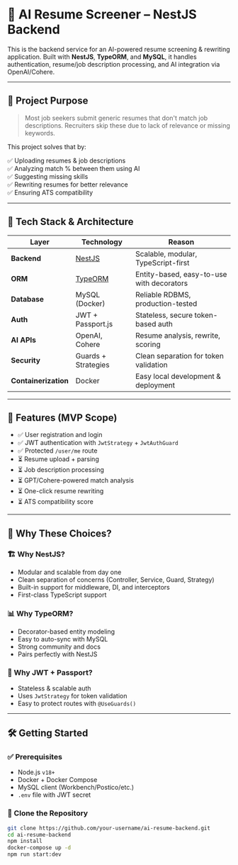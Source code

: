 # 🧠 AI Resume Screener – NestJS Backend

This is the backend service for an AI-powered resume screening & rewriting application. Built with **NestJS**, **TypeORM**, and **MySQL**, it handles authentication, resume/job description processing, and AI integration via OpenAI/Cohere.

---

## 📌 Project Purpose

> Most job seekers submit generic resumes that don't match job descriptions. Recruiters skip these due to lack of relevance or missing keywords.

This project solves that by:

✅ Uploading resumes & job descriptions  
✅ Analyzing match % between them using AI  
✅ Suggesting missing skills  
✅ Rewriting resumes for better relevance  
✅ Ensuring ATS compatibility

---

## 🚀 Tech Stack & Architecture

| Layer         | Technology        | Reason |
|---------------|-------------------|--------|
| **Backend**    | [NestJS](https://nestjs.com) | Scalable, modular, TypeScript-first |
| **ORM**        | [TypeORM](https://typeorm.io) | Entity-based, easy-to-use with decorators |
| **Database**   | MySQL (Docker)    | Reliable RDBMS, production-tested |
| **Auth**       | JWT + Passport.js | Stateless, secure token-based auth |
| **AI APIs**    | OpenAI, Cohere    | Resume analysis, rewrite, scoring |
| **Security**   | Guards + Strategies | Clean separation for token validation |
| **Containerization** | Docker     | Easy local development & deployment |

---

## 🎯 Features (MVP Scope)

- ✅ User registration and login
- ✅ JWT authentication with `JwtStrategy` + `JwtAuthGuard`
- ✅ Protected `/user/me` route
- ⏳ Resume upload + parsing
- ⏳ Job description processing
- ⏳ GPT/Cohere-powered match analysis
- ⏳ One-click resume rewriting
- ⏳ ATS compatibility score

---

## 🧠 Why These Choices?

### 🏗 Why NestJS?
- Modular and scalable from day one
- Clean separation of concerns (Controller, Service, Guard, Strategy)
- Built-in support for middleware, DI, and interceptors
- First-class TypeScript support

### 📊 Why TypeORM?
- Decorator-based entity modeling
- Easy to auto-sync with MySQL
- Strong community and docs
- Pairs perfectly with NestJS

### 🔐 Why JWT + Passport?
- Stateless & scalable auth
- Uses `JwtStrategy` for token validation
- Easy to protect routes with `@UseGuards()`

---

## 🛠️ Getting Started

### ✅ Prerequisites

- Node.js `v18+`
- Docker + Docker Compose
- MySQL client (Workbench/Postico/etc.)
- `.env` file with JWT secret


### 🔧 Clone the Repository

```bash
git clone https://github.com/your-username/ai-resume-backend.git
cd ai-resume-backend
npm install
docker-compose up -d
npm run start:dev
```
